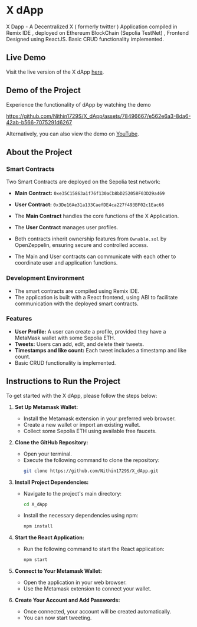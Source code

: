 # X dApp

X Dapp - A Decentralized X ( formerly twitter )  Application compiled in Remix IDE , deployed on Ethereum BlockChain (Sepolia TestNet) , Frontend Designed using ReactJS. Basic CRUD functionality implemented.

## Live Demo

Visit the live version of the X dApp [here](https://x-nine-gold.vercel.app).

## Demo of the Project
Experience the functionality of dApp by watching the demo





https://github.com/Nithin1729S/X_dApp/assets/78496667/e562e6a3-8da6-42ab-b566-7075291d6267








Alternatively, you can also view the demo on [YouTube](https://youtu.be/AS-ggfHOr1g).

## About the Project

### Smart Contracts
Two Smart Contracts are deployed on the Sepolia test network:
- **Main Contract:** `0xe35C15863a1f76f130aCb8bD252058F03D29a469`
- **User Contract:** `0x3De16Ae31a133CaefDE4ca227f493BF02c1Eac66`

- The **Main Contract** handles the core functions of the X Application.
- The **User Contract** manages user profiles.
- Both contracts inherit ownership features from `Ownable.sol` by OpenZeppelin, ensuring secure and controlled access.
- The Main and User contracts can communicate with each other to coordinate user and application functions.

### Development Environment
- The smart contracts are compiled using Remix IDE.
- The application is built with a React frontend, using ABI to facilitate communication with the deployed smart contracts.

### Features
- **User Profile:** A user can create a profile, provided they have a MetaMask wallet with some Sepolia ETH.
- **Tweets:** Users can add, edit, and delete their tweets.
- **Timestamps and like count:** Each tweet includes a timestamp and like count.
- Basic CRUD functionality is implemented.


## Instructions to Run the Project

To get started with the X dApp, please follow the steps below:

1. **Set Up Metamask Wallet:**
    - Install the Metamask extension in your preferred web browser.
    - Create a new wallet or import an existing wallet.
    - Collect some Sepolia ETH using available free faucets.

2. **Clone the GitHub Repository:**
    - Open your terminal.
    - Execute the following command to clone the repository:
      ```bash
      git clone https://github.com/Nithin1729S/X_dApp.git
      ```

3. **Install Project Dependencies:**
    - Navigate to the project's main directory:
      ```bash
      cd X_dApp
      ```
    - Install the necessary dependencies using npm:
      ```bash
      npm install
      ```

4. **Start the React Application:**
    - Run the following command to start the React application:
      ```bash
      npm start
      ```

5. **Connect to Your Metamask Wallet:**
    - Open the application in your web browser.
    - Use the Metamask extension to connect your wallet.

6. **Create Your Account and Add Passwords:**
    - Once connected, your account will be created automatically.
    - You can now start tweeting.

